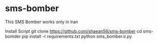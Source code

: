 # sms-bomber
This SMS Bomber works only in Iran 

Install Script
git clone https://github.com/shaean56/sms-bomber
cd sms-bomder
pip install -r requirements.txt
python sms_bomber.ir.py
